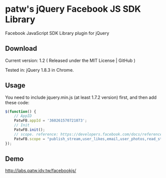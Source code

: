 patw's jQuery Facebook JS SDK Library
========================

Facebook JavaScript SDK Library plugin for jQuery


Download
---
Current version: 1.2 ( Released under the MIT License | GitHub )

Tested in: jQuery 1.8.3 in Chrome.


Usage
---
You need to include jquery.min.js (at least 1.7.2 version) first, and then add these code:

```javascript
$(function() {
	// AppID
	PatwFB.appId = '360261570721073';
	// Init
	PatwFB.init();
	// scope. reference: https://developers.facebook.com/docs/reference/api/permissions/
	PatwFB.scope = "publish_stream,user_likes,email,user_photos,read_stream";
});
```

Demo
---
http://labs.patw.idv.tw/facebookjs/



